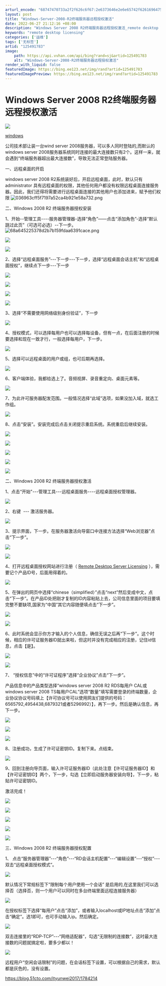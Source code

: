 ```yaml
---
arturl_encode: "68747470733a2f2f626c6f67:2e6373646e2e6e65742f62616964755f32383730353439332f:61727469636c652f64657461696c732f313235343931373833"
layout: post
title: "Windows-Server-2008-R2终端服务器远程授权激活"
date: 2022-06-27 21:12:16 +08:00
description: "Windows Server 2008 R2终端服务器远程授权激活_remote desktop l"
keywords: "remote desktop licensing"
categories: ['运维']
tags: ['无标签']
artid: "125491783"
image:
    path: https://api.vvhan.com/api/bing?rand=sj&artid=125491783
    alt: "Windows-Server-2008-R2终端服务器远程授权激活"
render_with_liquid: false
featuredImage: https://bing.ee123.net/img/rand?artid=125491783
featuredImagePreview: https://bing.ee123.net/img/rand?artid=125491783
---
```


# Windows Server 2008 R2终端服务器远程授权激活

![](https://img-home.csdnimg.cn/images/20240711112329.png)

[windows](https://so.csdn.net/so/search/s.do?q=windows&t=all&o=vip&s=&l=&f=&viparticle=&from_tracking_code=tag_word&from_code=app_blog_art)

公司技术部让装一台wind server 2008服务器，可以多人同时登陆的,而默认的windows server 2008服务器系统同时连接的最大连接数只有2个。这样一来，就会遇到“终端服务器超出最大连接数”，导致无法正常登陆服务器。

一、远程桌面的开启

windows server 2008 R2系统装好后，开启远程桌面，此时，默认只有administrator 具有远程桌面的权限，其他任何用户都没有权限远程桌面连接服务器。因此，我们还得将需要进行远程桌面连接的其他用户也添加进来，赋予他们权限
![036963cff5f7197a52ca4b921e58a732.png](https://i-blog.csdnimg.cn/blog_migrate/f5197efe6581dd50c4f9e6a5ca2f9704.png)

二、Windows 2008 R2 终端服务器授权安装

1、开始--管理工具----服务器管理器-选择“角色”——点击“添加角色”-选择“默认跳过此页”（可选可必选）--下一步。
![68a645225378d2b7b159fdaa6391cace.png](https://i-blog.csdnimg.cn/blog_migrate/a9a03aa178068985ab8ece0c95683e02.png)

![](https://i-blog.csdnimg.cn/blog_migrate/e6d2056ba2233884b8d4711ab3f0b790.png)

![](https://i-blog.csdnimg.cn/blog_migrate/7674fe2e12a79d8e2d4da1cd3ca30688.png)

2、选择“远程桌面服务”---下一步---下一步，选择“远程桌面会话主机”和“远程桌面授权”，继续点下一步---下一步

![](https://i-blog.csdnimg.cn/blog_migrate/3cde2892721efd888265f27ebe75641e.png)

![](https://i-blog.csdnimg.cn/blog_migrate/ab75991417fdd74b24d6219c1508807e.png)

![](https://i-blog.csdnimg.cn/blog_migrate/67d46ef54fb797bb145893a320764ebb.png)

![](https://i-blog.csdnimg.cn/blog_migrate/678b8222c3c3da52309a78a7d1dd1baa.png)

3、选择“不需要使用网络级别身份验证”，下一步

![](https://i-blog.csdnimg.cn/blog_migrate/eb5a039ab50d1f3926ca357de2a56d11.png)

4、授权模式，可以选择每用户也可以选择每设备，但有一点，在后面注册的时候要选择和现在一致才行，一般选择每用户，下一步。

![](https://i-blog.csdnimg.cn/blog_migrate/f529ee0cdb8145f55c8a4735f84eafef.png)

5、选择可以远程桌面的用户或组，也可后期再选择。

![](https://i-blog.csdnimg.cn/blog_migrate/e5be7fb09958ae2528bb44596a48b45d.png)

6、客户端体验，我都给选上了。音频视屏、录音重定向、桌面元素等。

![](https://i-blog.csdnimg.cn/blog_migrate/de85ca42da143757fb11b3b8e1e45bcf.png)

7、为此许可服务器配发范围。一般情况选择“此域”选项，如果没加入域，就选工作组。

![](https://i-blog.csdnimg.cn/blog_migrate/350cdc5e306c350aaf621f37155be50d.png)

8、点击“安装”。安装完成后点击关闭提示重启系统。系统重启后继续安装。

![](https://i-blog.csdnimg.cn/blog_migrate/6b78e9f269c5f7c5150557b87e8f8850.png)

![](https://i-blog.csdnimg.cn/blog_migrate/cd7e76fa950890bb001fab88a7fec770.png)

![](https://i-blog.csdnimg.cn/blog_migrate/b2219dbf4aeb31da652d651221270541.png)

![](https://i-blog.csdnimg.cn/blog_migrate/d93a3f2fb2383017d0f1bd48de082052.png)

![](https://i-blog.csdnimg.cn/blog_migrate/d770336e78e700202d9ef2ab9959b2fa.png)

二、Windows 2008 R2 终端服务器授权激活

1、点击“开始"---管理工具---远程桌面服务----远程桌面授权管理器。

![](https://i-blog.csdnimg.cn/blog_migrate/13a37432a11d274a096e49478d696fdf.png)

2、右键  --- 激活服务器。

![](https://i-blog.csdnimg.cn/blog_migrate/19b4d2da154c7f1afcf3ad4d29666e40.png)

3、提示界面，下一步。在服务器激活向导窗口中连接方法选择“Web浏览器”点击“下一步”。

![](https://i-blog.csdnimg.cn/blog_migrate/2fb4b6a79d469cf5cb1502e69d1fccb7.png)

![](https://i-blog.csdnimg.cn/blog_migrate/640a6e5c00b3fa1be49cd1596c4a8396.png)

4、打开远程桌面授权网站进行注册（
[Remote Desktop Server Licensing](https://activate.microsoft.com/ "Remote Desktop Server Licensing")
），需要记个产品ID号，后面用得着的。

![](https://i-blog.csdnimg.cn/blog_migrate/363cc5076b179f1f9f31d59570d8462c.png)

5、在弹出的网页中选择“chinese（simplified）”点击“next”然后变成中文，点击“下一步”。在产品ID处把刚才复制的ID内容粘贴上去，公司信息里面的项目要填完整不要缺项,国家为“中国”其它内容随便填点击“下一步”。

![](https://i-blog.csdnimg.cn/blog_migrate/6ca8041c3cc54b288c763ee571b27b6d.png)

![](https://i-blog.csdnimg.cn/blog_migrate/88293e8308464771a07f6905285fa52d.png)

6、此时系统会显示你方才输入的个人信息，确信无误之后再“下一步”。这个时候，相应的许可证服务器ID就出来啦，但这时并没有完成相应的注册，记住id信息，点击【是】。

![](https://i-blog.csdnimg.cn/blog_migrate/9149102d6704c6b730cf64cb19791e30.png)

![](https://i-blog.csdnimg.cn/blog_migrate/e9de91589b13eae009dfdbe60e3dd007.png)

7、 “授权信息”中的“许可证程序”选择“企业协议”点击“下一步”。

产品信息中的产品类型选择“windows server 2008 R2 RDS每用户 CAL或windows server 2008 TS每用户CAL”选项“数量”填写需要登录的终端数量，企业协议协议号码填上【许可协议号可以使用网友们提供的号码：6565792,4954438,6879321或者5296992）】，再下一步。然后是确认信息，再下一步。

![](https://i-blog.csdnimg.cn/blog_migrate/7141e5d33df82a9297a643079c433e1e.png)

![](https://i-blog.csdnimg.cn/blog_migrate/f58448d63c51356c559c60299dee21b4.png)

![](https://i-blog.csdnimg.cn/blog_migrate/9ff5bcc0c5c143bcbdd0b4edf8db9e7f.png)

8、注册成功，生成了许可证密钥ID。复制下来。点结束。

![](https://i-blog.csdnimg.cn/blog_migrate/05cb1a82cf5984dc1d71556db1ff9be5.png)

9、回到注册向导页面，输入许可证服务器ID（此处注意【许可证服务器ID】和【许可证密钥ID】两个，下一步，勾选【立即启动服务器安装向导】，下一步，粘贴许可证密钥ID。

激活完成！

![](https://i-blog.csdnimg.cn/blog_migrate/6dc53ba5b76847ec196b51f2e067e585.png)

![](https://i-blog.csdnimg.cn/blog_migrate/d12121e8d2cf6b8857fb4071ba096db1.png)

![](https://i-blog.csdnimg.cn/blog_migrate/a2807d1f4a2218bf16b341947ad16ae1.png)

![](https://i-blog.csdnimg.cn/blog_migrate/b308be33f05672ccabc49bf260d4037f.png)

![](https://i-blog.csdnimg.cn/blog_migrate/1378f138877333829b4a1f10801a81f9.png)

三、Windows 2008 R2 终端服务器授权配置

1、 点击“服务器管理器”---“角色”---“RD会话主机配置”---“编辑设置”---“授权”---双击“远程桌面授权模式”。

![](https://i-blog.csdnimg.cn/blog_migrate/b1c8af2c0f00ba98df2ea5dd6b920a36.png)

默认情况下常规标签下”限制每个用户使用一个会话” 是启用的,在这里我们可以选择否（选择否，则一个用户可以同时在多台终端里面远程连接服务器）

![](https://i-blog.csdnimg.cn/blog_migrate/f7c8575d5c1b26d6797790072609292b.png)

在授权标签下选择“每用户”点击“添加”，或者输入localhost或IP地址点击“添加”点击“确定”。选1即可，也可手动输入ip。然后确定。

![](https://i-blog.csdnimg.cn/blog_migrate/8d217c59d2d6a95daad070296c7ddcb0.png)

双击连接里的“RDP-TCP”---“网络适配器”，勾选“无限制的连接数”，这时最大连接数的问题就搞定啦，要多少都以！

![](https://i-blog.csdnimg.cn/blog_migrate/59b86afc6cc9d3405479aa7dcf887a40.png)

远程用户“空闲会话限制”的问题，在会话标签下设置，可以根据自己的需求，默认都是灰色的，没有设置。

https://blog.51cto.com/ityunwei2017/1784214